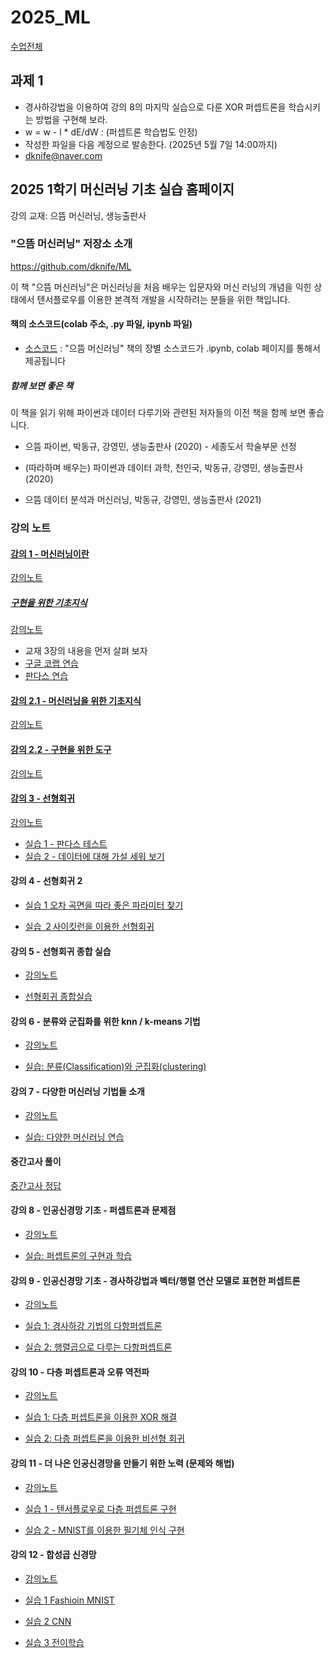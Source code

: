 # 2025_ML

[수업전체](https://github.com/dknife/dknife.github.io/wiki/Lecture_Homepage)

## 과제 1

- 경사하강법을 이용하여 강의 8의 마지막 실습으로 다룬 XOR 퍼셉트론을 학습시키는 방법을 구현해 보라.
- w = w - l * dE/dW : (퍼셉트론 학습법도 인정)
- 작성한 파일을 다음 계정으로 발송한다. (2025년 5월 7일 14:00까지)
- dknife@naver.com
  
## 2025 1학기 머신러닝 기초 실습 홈페이지

강의 교재: 으뜸 머신러닝, 생능출판사

### "으뜸 머신러닝" 저장소 소개

https://github.com/dknife/ML

이 책 "으뜸 머신러닝"은 머신러닝을 처음 배우는 입문자와 머신 러닝의 개념을 익힌 상태에서 텐서플로우를 이용한 본격적 개발을 시작하려는 분들을 위한 책입니다.

#### 책의 소스코드(colab 주소, .py 파일, ipynb 파일)
* [소스코드](https://github.com/dknife/ML/tree/main/Source/README.md)
: "으뜸 머신러닝" 책의 장별 소스코드가 .ipynb, colab 페이지를 통해서 제공됩니다

##### 함께 보면 좋은 책

이 책을 읽기 위해 파이썬과 데이터 다루기와 관련된 저자들의 이전 책을 함께 보면 좋습니다. 

* 으뜸 파이썬, 박동규, 강영민, 생능출판사 (2020) - 세종도서 학술부문 선정

* (따라하며 배우는) 파이썬과 데이터 과학, 천인국, 박동규, 강영민, 생능출판사 (2020)

* 으뜸 데이터 분석과 머신러닝, 박동규, 강영민, 생능출판사 (2021)

### 강의 노트

#### [강의 1 - 머신러닝이란](https://github.com/dknife/2025_ML/raw/main/Lec/01%EC%9E%A5_%EB%A8%B8%EC%8B%A0%EB%9F%AC%EB%8B%9D%EC%9D%B4%EB%9E%80.pdf)

[강의노트]((https://github.com/dknife/2025_ML/raw/main/Lec/01%EC%9E%A5_%EB%A8%B8%EC%8B%A0%EB%9F%AC%EB%8B%9D%EC%9D%B4%EB%9E%80.pdf))

##### [구현을 위한 기초지식](https://github.com/dknife/2025_ML/raw/main/Lec/03%EC%9E%A5_%EA%B5%AC%ED%98%84%EC%9D%84%EC%9C%84%ED%95%9C%20%EB%8F%84%EA%B5%AC.pdf)

[강의노트](https://github.com/dknife/2025_ML/raw/main/Lec/03%EC%9E%A5_%EA%B5%AC%ED%98%84%EC%9D%84%EC%9C%84%ED%95%9C%20%EB%8F%84%EA%B5%AC.pdf)

* 교재 3장의 내용을 먼저 살펴 보자
* [구글 코랩 연습](https://colab.research.google.com/drive/1I_4N0oOMNUjWa9pL48iCX5ypcgBy1xGm#scrollTo=aS83clRuGPss)
* [판다스 연습](https://colab.research.google.com/drive/1iRBXjqZJxPVKLBnvQVY4nSN_bQP64RDD)

#### [강의 2.1 - 머신러닝을 위한 기초지식](https://github.com/dknife/2025_ML/raw/main/Lec/02%EC%9E%A5_%EB%A8%B8%EC%8B%A0%EB%9F%AC%EB%8B%9D%EC%9D%84%20%EC%9C%84%ED%95%9C%20%EA%B8%B0%EC%B4%88%EC%A7%80%EC%8B%9D.pdf)

[강의노트](https://github.com/dknife/2025_ML/raw/main/Lec/02%EC%9E%A5_%EB%A8%B8%EC%8B%A0%EB%9F%AC%EB%8B%9D%EC%9D%84%20%EC%9C%84%ED%95%9C%20%EA%B8%B0%EC%B4%88%EC%A7%80%EC%8B%9D.pdf)

#### [강의 2.2 - 구현을 위한 도구](https://github.com/dknife/2025_ML/raw/main/Lec/03%EC%9E%A5_%EA%B5%AC%ED%98%84%EC%9D%84%EC%9C%84%ED%95%9C%20%EB%8F%84%EA%B5%AC.pdf)

[강의노트](https://github.com/dknife/2025_ML/raw/main/Lec/03%EC%9E%A5_%EA%B5%AC%ED%98%84%EC%9D%84%EC%9C%84%ED%95%9C%20%EB%8F%84%EA%B5%AC.pdf)

#### [강의 3 - 선형회귀](https://github.com/dknife/2025_ML/raw/main/Lec/04%EC%9E%A5_%EC%84%A0%ED%98%95%20%ED%9A%8C%EA%B7%80%EB%A1%9C%20%EC%9D%B4%ED%95%B4%ED%95%98%EB%8A%94%20%EC%A7%80%EB%8F%84%ED%95%99%EC%8A%B5.pdf)

[강의노트](https://github.com/dknife/2025_ML/raw/main/Lec/04%EC%9E%A5_%EC%84%A0%ED%98%95%20%ED%9A%8C%EA%B7%80%EB%A1%9C%20%EC%9D%B4%ED%95%B4%ED%95%98%EB%8A%94%20%EC%A7%80%EB%8F%84%ED%95%99%EC%8A%B5.pdf)

* [실습 1 - 판다스 테스트](https://colab.research.google.com/drive/1ilskffIYavRFGhAUSThK9DOY-WHUAEQN?usp=sharing)
* [실습 2 - 데이터에 대해 가설 세워 보기](https://colab.research.google.com/drive/1eDIiD3Pc7Dh2ujP5PX9e7BUUVa_0xVz1?usp=sharing)

#### 강의 4 - 선형회귀 2
* [실습 1 오차 곡면을 따라 좋은 파라미터 찾기](https://colab.research.google.com/drive/1p8JkOnhzB8rxaRoSeyJBJwVdPKQwmzpr?usp=sharing)

* [실습 ２사이킷런을 이용한 선형회귀](https://colab.research.google.com/drive/1NQF-ZG26E7ZfEF9MCfrBcRJKmsYxMDVp?usp=sharing)

#### 강의 5 - 선형회귀 종합 실습

* [강의노트](https://github.com/dknife/2025_ML/raw/main/Lec/04%EC%9E%A5_%EC%84%A0%ED%98%95%ED%9A%8C%EA%B7%80_%EC%A2%85%ED%95%A9%EC%8B%A4%EC%8A%B5.pdf)

* [선형회귀 종합실습](https://colab.research.google.com/drive/16Tb56ZGuaw26R-B1HXFcsa6NuhhU_N0-?usp=sharing)

#### 강의 6 - 분류와 군집화를 위한 knn / k-means 기법

* [강의노트](https://github.com/dknife/2025_ML/raw/main/Lec/05%EC%9E%A5_%EB%B6%84%EB%A5%98%EC%99%80%20%EA%B5%B0%EC%A7%91%ED%99%94%EB%A1%9C%20%EC%9D%B4%ED%95%B4%ED%95%98%EB%8A%94%20%EC%A7%80%EB%8F%84%20%ED%95%99%EC%8A%B5%EA%B3%BC%20%EB%B9%84%EC%A7%80%EB%8F%84%20%ED%95%99%EC%8A%B5.pdf)

* [실습: 분류(Classification)와 군집화(clustering)](https://colab.research.google.com/drive/1KSL8dkeySBju8TDnPkQNUo30oc7I9DYV?usp=sharing)

#### 강의 7 - 다양한 머신러닝 기법들 소개

* [강의노트](https://github.com/dknife/2025_ML/raw/main/Lec/06%EC%9E%A5_%EB%8B%A4%EC%96%91%ED%95%9C%20%EB%A8%B8%EC%8B%A0%EB%9F%AC%EB%8B%9D%20%EA%B8%B0%EB%B2%95%EB%93%A4%20-%20%EB%8B%A4%ED%95%AD%20%ED%9A%8C%EA%B7%80%2C%20%EA%B2%B0%EC%A0%95%20%ED%8A%B8%EB%A6%AC%2C%20SVM.pdf)

* [실습: 다양한 머신러닝 연습](https://colab.research.google.com/drive/1HXHCs301K7Fmjoz-N4Ehfz6Nf0elC2k3?usp=sharing)

#### 중간고사 풀이

[중간고사 정답](https://colab.research.google.com/drive/1b__ZJIt-lIImWWYeFV6IFana-Xgn_xxD?usp=sharing)

#### 강의 8 - 인공신경망 기초 - 퍼셉트론과 문제점

* [강의노트](https://github.com/dknife/2025_ML/raw/main/Lec/07%EC%9E%A5_%EC%9D%B8%EA%B3%B5%20%EC%8B%A0%EA%B2%BD%EB%A7%9D%20%EA%B8%B0%EC%B4%88%20-%20Part1%20%ED%8D%BC%EC%85%89%ED%8A%B8%EB%A1%A0%EA%B3%BC%20%EB%AC%B8%EC%A0%9C.pdf)

* [실습: 퍼셉트론의 구현과 학습](https://colab.research.google.com/drive/1CakzEE77Hzg6Gcy9NIvXhwURaHqzugsu?usp=sharing)


#### 강의 9 - 인공신경망 기초 - 경사하강법과 벡터/행렬 연산 모델로 표현한 퍼셉트론
* [강의노트](https://github.com/dknife/2025_ML/raw/main/Lec/07%EC%9E%A5_%EC%9D%B8%EA%B3%B5%20%EC%8B%A0%EA%B2%BD%EB%A7%9D%20%EA%B8%B0%EC%B4%88%20-%20Part2%20%EA%B2%BD%EC%82%AC%ED%95%98%EA%B0%95%EB%B2%95%EA%B3%BC%ED%8D%BC%EC%85%89%ED%8A%B8%EB%A1%A0.pdf)

* [실습 1: 경사하강 기법의 다항퍼셉트론](https://colab.research.google.com/drive/1p2pvjiEZSQfIQGG6OPur8s2XFmmcR2hC?usp=sharing)

* [실습 2: 행렬곱으로 다루는 다항퍼셉트론](https://colab.research.google.com/drive/18JJRz4GdPAbeL9fQm5uG41h2nSvEHmZq?usp=sharing)

#### 강의 10 - 다층 퍼셉트론과 오류 역전파
* [강의노트](https://github.com/dknife/2025_ML/raw/main/Lec/07%EC%9E%A5_%EC%9D%B8%EA%B3%B5%20%EC%8B%A0%EA%B2%BD%EB%A7%9D%20%EA%B8%B0%EC%B4%88%20-%20Part3%20%EB%8B%A4%EC%B8%B5%ED%8D%BC%EC%85%89%ED%8A%B8%EB%A1%A0%EC%9D%98%20%ED%95%99%EC%8A%B5.pdf)

* [실습 1: 다층 퍼셉트론을 이용한 XOR 해결](https://colab.research.google.com/drive/1obkHsk7IZ71FRdEeuRn6ONoBcJaCvUZG?usp=sharing)

* [실습 2: 다층 퍼셉트론을 이용한 비선형 회귀](https://colab.research.google.com/drive/1oTanmJQ-Vw-jzhykwGPq-JAVDVUmSuzD?usp=sharing)


#### 강의 11 - 더 나은 인공신경망을 만들기 위한 노력 (문제와 해법)

* [강의노트](https://github.com/dknife/2025_ML/raw/main/Lec/08%EC%9E%A5_%EA%B3%A0%EA%B8%89%20%EC%9D%B8%EA%B3%B5%20%EC%8B%A0%EA%B2%BD%EB%A7%9D%20%EA%B5%AC%ED%98%84.pdf)

* [실습 1 - 텐서플로우로 다층 퍼셉트론 구현](https://colab.research.google.com/drive/1SjCuZ3VMVjgOU28KIaAumwnF68YR2U1_)

* [실습 2 - MNIST를 이용한 필기체 인식 구현](https://colab.research.google.com/drive/1XGH73RZMYtAEZRxR5IF2lYurKhaZDfLT?usp=sharing)

#### 강의 12 - 합성곱 신경망

* [강의노트](https://github.com/dknife/2025_ML/raw/main/Lec/09%EC%9E%A5_%EC%8B%A0%EA%B2%BD%EB%A7%9D%20%EB%B6%80%ED%9D%A5%EC%9D%98%20%EC%8B%9C%EC%9E%91%2C%20%ED%95%A9%EC%84%B1%EA%B3%B1%20%EC%8B%A0%EA%B2%BD%EB%A7%9D.pdf)

* [실습 1 Fashioin MNIST](https://colab.research.google.com/drive/1i8Qy4ZPr2bwMzveGZr29nv7-6tifu7qt?usp=sharing)

* [실습 2 CNN](https://colab.research.google.com/drive/1If2X9viS_tB5DPAYOrgqiZ3N_yfW_z2l?usp=sharing)

* [실습 3 전이학습](https://colab.research.google.com/drive/1RTa8n9yX0wQxtO4DiAdRbcF6M4hvmQuW?usp=sharing)
